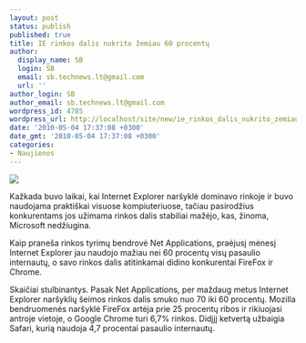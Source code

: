 ```yaml
---
layout: post
status: publish
published: true
title: IE rinkos dalis nukrito žemiau 60 procentų
author:
  display_name: SB
  login: SB
  email: sb.technews.lt@gmail.com
  url: ''
author_login: SB
author_email: sb.technews.lt@gmail.com
wordpress_id: 4785
wordpress_url: http://localhost/site/new/ie_rinkos_dalis_nukrito_zemiau_60_procentu/
date: '2010-05-04 17:37:08 +0300'
date_gmt: '2010-05-04 17:37:08 +0300'
categories:
- Naujienos
---
```

<div class="imgright"><img src="http://t1.gstatic.com/images?q=tbn:WZTRPUkx3r8eJM:http://hudhuhandhu.files.wordpress.com/2009/12/firefox_and_internet_explorer1.jpg"  /></div>
<p>Kažkada buvo laikai, kai Internet Explorer naršyklė dominavo rinkoje ir buvo naudojama praktiškai visuose kompiuteriuose, tačiau pasirodžius konkurentams jos užimama rinkos dalis stabiliai mažėjo, kas, žinoma, Microsoft nedžiugina.</p>
<p>Kaip praneša rinkos tyrimų bendrovė Net Applications, praėjusį mėnesį Internet Explorer jau naudojo mažiau nei 60 procentų visų pasaulio internautų, o savo rinkos dalis atitinkamai didino konkurentai FireFox ir Chrome. </p>
<p>Skaičiai stulbinantys. Pasak Net Applications, per maždaug metus Internet Explorer naršyklių šeimos rinkos dalis smuko nuo 70 iki 60 procentų. Mozilla bendruomenės naršyklė FireFox artėja prie 25 procentų ribos ir rikiuojasi antroje vietoje, o Google Chrome turi 6,7% rinkos. Didįjį ketvertą užbaigia Safari, kurią naudoja 4,7 procentai pasaulio internautų.<br /></p>
